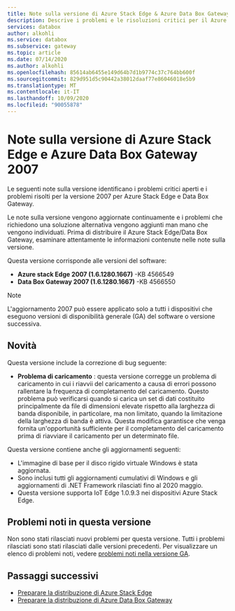 ```yaml
---
title: Note sulla versione di Azure Stack Edge & Azure Data Box Gateway 2007 | Microsoft Docs
description: Descrive i problemi e le risoluzioni critici per il Azure Stack Edge e Data Box Gateway l'esecuzione del rilascio 2007.
services: databox
author: alkohli
ms.service: databox
ms.subservice: gateway
ms.topic: article
ms.date: 07/14/2020
ms.author: alkohli
ms.openlocfilehash: 85614ab6455e149d64b7d1b9774c37c764bb600f
ms.sourcegitcommit: 829d951d5c90442a38012daaf77e86046018e5b9
ms.translationtype: MT
ms.contentlocale: it-IT
ms.lasthandoff: 10/09/2020
ms.locfileid: "90055878"
---
```

# <a name="azure-stack-edge-and-azure-data-box-gateway-2007-release-notes"></a>Note sulla versione di Azure Stack Edge e Azure Data Box Gateway 2007

Le seguenti note sulla versione identificano i problemi critici aperti e i problemi risolti per la versione 2007 per Azure Stack Edge e Data Box Gateway.

Le note sulla versione vengono aggiornate continuamente e i problemi che richiedono una soluzione alternativa vengono aggiunti man mano che vengono individuati. Prima di distribuire il Azure Stack Edge/Data Box Gateway, esaminare attentamente le informazioni contenute nelle note sulla versione.

Questa versione corrisponde alle versioni del software:

- **Azure stack Edge 2007 (1.6.1280.1667)** -KB 4566549
- **Data Box Gateway 2007 (1.6.1280.1667)** -KB 4566550

> [!NOTE]
> L'aggiornamento 2007 può essere applicato solo a tutti i dispositivi che eseguono versioni di disponibilità generale (GA) del software o versione successiva.

## <a name="whats-new"></a>Novità

Questa versione include la correzione di bug seguente:

- **Problema di caricamento** : questa versione corregge un problema di caricamento in cui i riavvii del caricamento a causa di errori possono rallentare la frequenza di completamento del caricamento. Questo problema può verificarsi quando si carica un set di dati costituito principalmente da file di dimensioni elevate rispetto alla larghezza di banda disponibile, in particolare, ma non limitato, quando la limitazione della larghezza di banda è attiva. Questa modifica garantisce che venga fornita un'opportunità sufficiente per il completamento del caricamento prima di riavviare il caricamento per un determinato file.

Questa versione contiene anche gli aggiornamenti seguenti:

- L'immagine di base per il disco rigido virtuale Windows è stata aggiornata.
- Sono inclusi tutti gli aggiornamenti cumulativi di Windows e gli aggiornamenti di .NET Framework rilasciati fino al 2020 maggio.
- Questa versione supporta IoT Edge 1.0.9.3 nei dispositivi Azure Stack Edge.

## <a name="known-issues-in-this-release"></a>Problemi noti in questa versione

Non sono stati rilasciati nuovi problemi per questa versione. Tutti i problemi rilasciati sono stati rilasciati dalle versioni precedenti. Per visualizzare un elenco di problemi noti, vedere [problemi noti nella versione GA](data-box-gateway-release-notes.md#known-issues-in-ga-release).

## <a name="next-steps"></a>Passaggi successivi

- [Preparare la distribuzione di Azure Stack Edge](data-box-edge-deploy-prep.md)
- [Preparare la distribuzione di Azure Data Box Gateway](data-box-gateway-deploy-prep.md)
